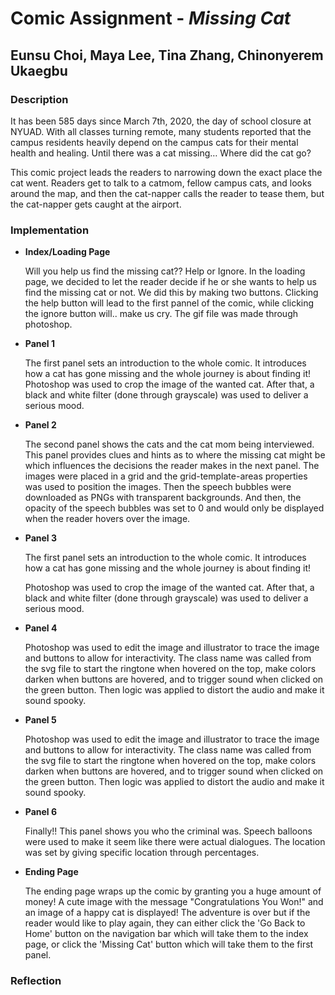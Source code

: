 # Comic Assignment - *Missing Cat*

## Eunsu Choi, Maya Lee, Tina Zhang, Chinonyerem Ukaegbu

### **Description**

It has been 585 days since March 7th, 2020, the day of school closure at NYUAD. With all classes turning remote, many students reported that the campus residents heavily depend on the campus cats for their mental health and healing. Until there was a cat missing…
Where did the cat go?

This comic project leads the readers to narrowing down the exact place the cat went. Readers get to talk to a catmom, fellow campus cats, and looks around the map, and then the cat-napper calls the reader to tease them, but the cat-napper gets caught at the airport.

### **Implementation**

+ **Index/Loading Page**
  
  Will you help us find the missing cat?? Help or Ignore. In the loading page, we decided to let the reader decide if he or she wants to help us find the missing cat or not. We did this by making two buttons. Clicking the help button will lead to the first pannel of the comic, while clicking the ignore button will.. make us cry. The gif file was made through photoshop.
  

+ **Panel 1**
  
  The first panel sets an introduction to the whole comic. It introduces how a cat has gone missing and the whole journey is about finding it! Photoshop was used to crop the image of the wanted cat. After that, a black and white filter (done through grayscale) was used to deliver a serious mood.
  

+ **Panel 2**
  
  The second panel shows the cats and the cat mom being interviewed. This panel provides clues and hints as to where the missing cat might be which influences the decisions the reader makes in the next panel. The images were placed in a grid and the grid-template-areas properties was used to position the images. Then the speech bubbles were downloaded as PNGs with transparent backgrounds. And then, the opacity of the speech bubbles was set to 0 and would only be displayed when the reader hovers over the image.
  
  
+ **Panel 3**
  
  The first panel sets an introduction to the whole comic. It introduces how a cat has gone missing and the whole journey is about finding it! 

  Photoshop was used to crop the image of the wanted cat. After that, a black and white filter (done through grayscale) was used to deliver a serious mood.
  

+ **Panel 4**
  
  Photoshop was used to edit the image and illustrator to trace the image and buttons to allow for interactivity. The class name was called from the svg file to start the ringtone when hovered on the top, make colors darken when buttons are hovered, and to trigger sound when clicked on the green button. Then logic was applied to distort the audio and make it sound spooky.
  

+ **Panel 5**
  
  Photoshop was used to edit the image and illustrator to trace the image and buttons to allow for interactivity. The class name was called from the svg file to start the ringtone when hovered on the top, make colors darken when buttons are hovered, and to trigger sound when clicked on the green button. Then logic was applied to distort the audio and make it sound spooky.
  

+ **Panel 6**
  
  Finally!! This panel shows you who the criminal was. Speech balloons were used to make it seem like there were actual dialogues. The location was set by giving specific location through percentages.
  

+ **Ending Page**
  
  The ending page wraps up the comic by granting you a huge amount of money! A cute image with the message "Congratulations You Won!" and an image of a happy cat is displayed! The adventure is over but if the reader would like to play again, they can either click the 'Go Back to Home' button on the navigation bar which will take them to the index page, or click the 'Missing Cat' button which will take them to the first panel.



### **Reflection**
